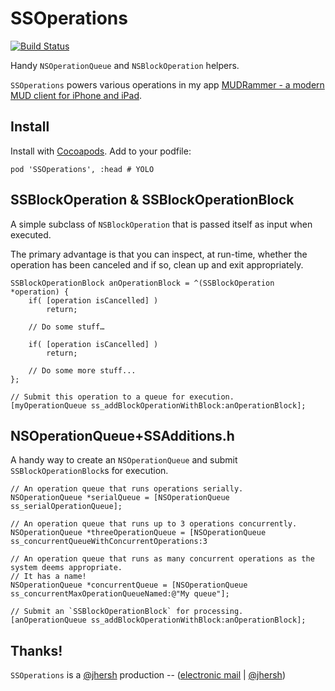 SSOperations
=============

[![Build Status](https://travis-ci.org/splinesoft/SSOperations.png?branch=master)](https://travis-ci.org/splinesoft/SSOperations)

Handy `NSOperationQueue` and `NSBlockOperation` helpers.

`SSOperations` powers various operations in my app [MUDRammer - a modern MUD client for iPhone and iPad](https://itunes.apple.com/us/app/mudrammer-a-modern-mud-client/id597157072?mt=8).

## Install

Install with [Cocoapods](http://cocoapods.org). Add to your podfile:

```
pod 'SSOperations', :head # YOLO
```

## SSBlockOperation & SSBlockOperationBlock

A simple subclass of `NSBlockOperation` that is passed itself as input when executed.

The primary advantage is that you can inspect, at run-time, whether the operation has been canceled and if so, clean up and exit appropriately.

```objc
SSBlockOperationBlock anOperationBlock = ^(SSBlockOperation *operation) {
	if( [operation isCancelled] )
		return;
		
	// Do some stuff…
	
	if( [operation isCancelled] )
		return;
	
	// Do some more stuff...
};

// Submit this operation to a queue for execution.
[myOperationQueue ss_addBlockOperationWithBlock:anOperationBlock];
```

## NSOperationQueue+SSAdditions.h

A handy way to create an `NSOperationQueue` and submit `SSBlockOperationBlock`s for execution.

```objc
// An operation queue that runs operations serially.
NSOperationQueue *serialQueue = [NSOperationQueue ss_serialOperationQueue];

// An operation queue that runs up to 3 operations concurrently.
NSOperationQueue *threeOperationQueue = [NSOperationQueue ss_concurrentQueueWithConcurrentOperations:3

// An operation queue that runs as many concurrent operations as the system deems appropriate.
// It has a name!
NSOperationQueue *concurrentQueue = [NSOperationQueue ss_concurrentMaxOperationQueueNamed:@"My queue"];

// Submit an `SSBlockOperationBlock` for processing.
[anOperationQueue ss_addBlockOperationWithBlock:anOperationBlock];
```

## Thanks!

`SSOperations` is a [@jhersh](https://github.com/jhersh) production -- ([electronic mail](mailto:jon@her.sh) | [@jhersh](https://twitter.com/jhersh))
